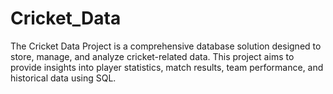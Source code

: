 # Cricket_Data
The Cricket Data Project is a comprehensive database solution designed to store, manage, and analyze cricket-related data. This project aims to provide insights into player statistics, match results, team performance, and historical data using SQL.
